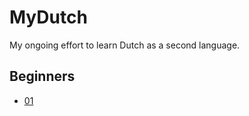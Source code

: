 # MyDutch
My ongoing effort to learn Dutch as a second language.


## Beginners
* [01](Beginners/beginners_01.md)